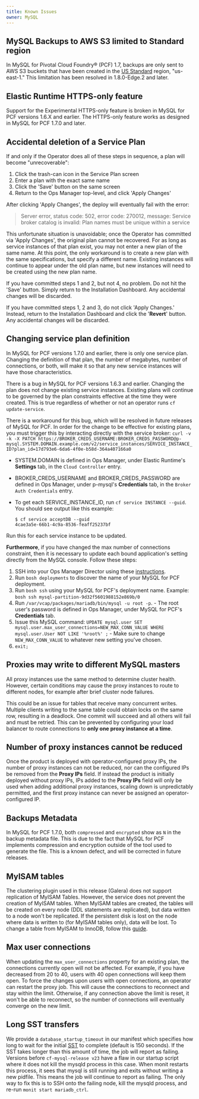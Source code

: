 ```yaml
---
title: Known Issues
owner: MySQL
---
```


## <a id="s3-std-region"></a> MySQL Backups to AWS S3 limited to Standard region ##

In MySQL for Pivotal Cloud Foundry&reg; (PCF) 1.7, backups are only sent to AWS S3 buckets that have been created in the [US Standard](http://docs.aws.amazon.com/general/latest/gr/rande.html#s3_region) region, "us-east-1." This limitation has been resolved in 1.8.0-Edge.2 and later.

## <a id="https-only"></a> Elastic Runtime HTTPS-only feature ##

Support for the Experimental HTTPS-only feature is broken in MySQL for PCF versions 1.6.X and earlier. The HTTPS-only feature works as designed in MySQL for PCF 1.7.0 and later.

## <a id="service-plan-deletion"></a> Accidental deletion of a Service Plan ##

If and only if the Operator does all of these steps in sequence, a plan will become "unrecoverable":

1. Click the trash-can icon in the Service Plan screen
1. Enter a plan with the exact same name
1. Click the 'Save' button on the same screen
1. Return to the Ops Manager top-level, and click 'Apply Changes'

After clicking 'Apply Changes', the deploy will eventually fail with the error:
> Server error, status code: 502, error code: 270012, message: Service broker catalog is invalid: Plan names must be unique within a service

This unfortunate situation is unavoidable; once the Operator has committed via 'Apply Changes', the original plan cannot be recovered. For as long as service instances of that plan exist, you may not enter a new plan of the same name. At this point, the only workaround is to create a new plan with the same specifications, but specify a different name. Existing instances will continue to appear under the old plan name, but new instances will need to be created using the new plan name.

If you have committed steps 1 and 2, but not 4, no problem. Do not hit the 'Save' button. Simply return to the Installation Dashboard. Any accidental changes will be discarded.

If you have committed steps 1, 2 and 3, do not click 'Apply Changes.' Instead, return to the Installation Dashboard and click the '**Revert**' button. Any accidental changes will be discarded.

## <a id="service-plan-definition"></a> Changing service plan definition ##

In MySQL for PCF versions 1.7.0 and earlier, there is only one service plan. Changing the definition of that plan, the number of megabytes, number of connections, or both, will make it so that any new service instances will have those characteristics.

There is a bug in MySQL for PCF versions 1.6.3 and earlier. Changing the plan does not change existing service instances. Existing plans will continue to be governed by the plan constraints effective at the time they were created. This is true regardless of whether or not an operator runs `cf update-service`.

There is a workaround for this bug, which will be resolved in future releases of MySQL for PCF. In order for the change to be effective for existing plans, you must trigger this by interacting directly with the service broker: `curl -v -k -X PATCH https://BROKER_CREDS_USERNAME:BROKER_CREDS_PASSWORD@p-mysql.SYSTEM.DOMAIN.example.com/v2/service_instances/SERVICE_INSTANCE_ID?plan_id=17d793e6-6da6-4f0e-b58d-364a407166a0`

- SYSTEM.DOMAIN is defined in Ops Manager, under Elastic Runtime's **Settings** tab, in the `Cloud Controller` entry.
- BROKER\_CREDS\_USERNAME and BROKER\_CREDS\_PASSWORD are defined in Ops Manager, under p-mysql's  **Credentials** tab, in the `Broker Auth Credentials` entry.
- To get each SERVICE\_INSTANCE\_ID, run `cf service INSTANCE --guid`. You should see output like this example:

  ```
  $ cf service acceptDB --guid
  4cae3a5e-66b1-4c9a-8536-feaff25237bf
  ```

Run this for each service instance to be updated.

**Furthermore**, if you have changed the max number of connections constraint, then it is necessary to update each bound application's setting directly from the MySQL console. Follow these steps:

  1. SSH into your Ops Manager Director using these [instructions](https://docs.pivotal.io/pivotalcf/customizing/trouble-advanced.html#prepare).
  1. Run `bosh deployments` to discover the name of your MySQL for PCF deployment.
  1. Run `bosh ssh` using your MySQL for PCF's deployment name. Example: `bosh ssh mysql-partition-9d32f5601988152e869b/0`
  1. Run `/var/vcap/packages/mariadb/bin/mysql -u root -p`.
    - The root user's password is defined in Ops Manager, under MySQL for PCF's **Credentials** tab.
  1. Issue this MySQL command: `UPDATE mysql.user SET mysql.user.max_user_connections=NEW_MAX_CONN_VALUE WHERE mysql.user.User NOT LIKE '%root%' ;`
    - Make sure to change `NEW_MAX_CONN_VALUE` to whatever new setting you've chosen.
  1. `exit;`

## <a id="proxy-sync"></a> Proxies may write to different MySQL masters ##
All proxy instances use the same method to determine cluster health. However, certain conditions may cause the proxy instances to route to different nodes, for example after brief cluster node failures.

This could be an issue for tables that receive many concurrent writes. Multiple clients writing to the same table could obtain locks on the same row, resulting in a deadlock. One commit will succeed and all others will fail and must be retried. This can be prevented by configuring your load balancer to route connections to **only one proxy instance at a time**.

## <a id="proxy-instances"></a> Number of proxy instances cannot be reduced ##
Once the product is deployed with operator-configured proxy IPs, the number of proxy instances can not be reduced, nor can the configured IPs be removed from the **Proxy IPs** field. If instead the product is initially deployed without proxy IPs, IPs added to the **Proxy IPs** field will only be used when adding additional proxy instances, scaling down is unpredictably permitted, and the first proxy instance can never be assigned an operator-configured IP.

## <a id="backups-medata"></a> Backups Metadata ##
In MySQL for PCF 1.7.0, both `compressed` and `encrypted` show as `N` in the backup metadata file. This is due to the fact that MySQL for PCF implements compression and encryption outside of the tool used to generate the file. This is a known defect, and will be corrected in future releases.

## <a id="myisam"></a> MyISAM tables ##
The clustering plugin used in this release (Galera) does not support replication of MyISAM Tables. However, the service does not prevent the creation of MyISAM tables. When MyISAM tables are created, the tables will be created on every node (DDL statements are replicated), but data written to a node won't be replicated. If the persistent disk is lost on the node where data is written to (for MyISAM tables only), data will be lost. To change a table from MyISAM to InnoDB, follow this [guide](http://dev.mysql.com/doc/refman/5.5/en/converting-tables-to-innodb.html).

## <a id="max-user-conn"></a> Max user connections ##
When updating the `max_user_connections` property for an existing plan, the connections currently open will not be affected. For example, if you have decreased from 20 to 40, users with 40 open connections will keep them open. To force the changes upon users with open connections, an operator can restart the proxy job. This will cause the connections to reconnect and stay within the limit. Otherwise, if any connection above the limit is reset, it won't be able to reconnect, so the number of connections will eventually converge on the new limit.

## <a id="long-sst"></a> Long SST transfers ##
We provide a `database_startup_timeout` in our manifest which specifies how long to wait for the initial [SST](cluster-behavior.html#state-snapshot-transfer-sst) to complete (default is 150 seconds). If the SST takes longer than this amount of time, the job will report as failing. Versions before `cf-mysql-release v23` have a flaw in our startup script where it does not kill the mysqld process in this case. When monit restarts this process, it sees that mysql is still running and exits without writing a new pidfile. This means the job will continue to report as failing. The only way to fix this is to SSH onto the failing node, kill the mysqld process, and re-run `monit start mariadb_ctrl`.
